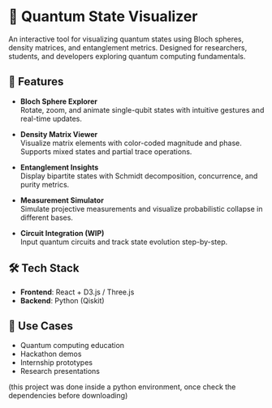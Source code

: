 # 🧠 Quantum State Visualizer

An interactive tool for visualizing quantum states using Bloch spheres, density matrices, and entanglement metrics. Designed for researchers, students, and developers exploring quantum computing fundamentals.

## 🚀 Features

- **Bloch Sphere Explorer**  
  Rotate, zoom, and animate single-qubit states with intuitive gestures and real-time updates.

- **Density Matrix Viewer**  
  Visualize matrix elements with color-coded magnitude and phase. Supports mixed states and partial trace operations.

- **Entanglement Insights**  
  Display bipartite states with Schmidt decomposition, concurrence, and purity metrics.

- **Measurement Simulator**  
  Simulate projective measurements and visualize probabilistic collapse in different bases.

- **Circuit Integration (WIP)**  
  Input quantum circuits and track state evolution step-by-step.

## 🛠️ Tech Stack

- **Frontend**: React + D3.js / Three.js  
- **Backend**: Python (Qiskit)  

## 🎯 Use Cases

- Quantum computing education  
- Hackathon demos  
- Internship prototypes  
- Research presentations

(this project was done inside a python environment, once check the dependencies before downloading)
